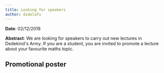```yaml
---
title: Looking for speakers
author: didelafu
---
```

**Date**: 02/12/2018

**Abstract**: We are looking for speakers to carry out new lectures in Dedekind's Army. If you are a student, you are invited to promote a lecture about your favourite maths topic.

## Promotional poster
 

